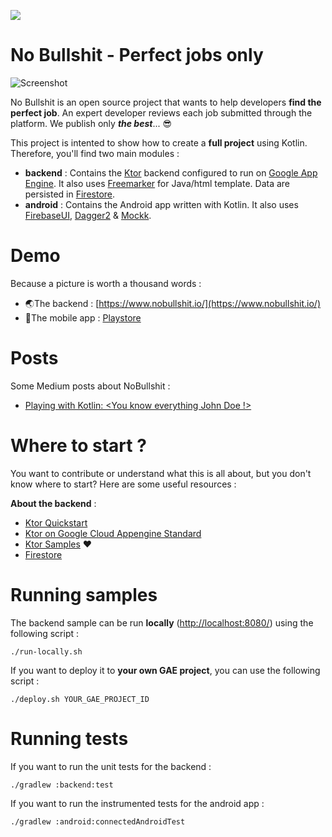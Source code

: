 ![](https://app.bitrise.io/app/237ba3e50e067fbe.svg?token=-dV482cctBUy3uv9uBImvA)
# No Bullshit - Perfect jobs only
![Screenshot](https://cdn-images-1.medium.com/max/2000/1*fn7gLL2rlQP2gRq9QjFAGQ.png)

No Bullshit is an open source project that wants to help developers **find the perfect job**. An expert developer reviews each job submitted through the platform. We publish only ***the best***... 😎

This project is intented to show how to create a **full project** using Kotlin. Therefore, you'll find two main modules :

 - **backend** : Contains the [Ktor](https://ktor.io/) backend configured to run on [Google App Engine](https://cloud.google.com/appengine/?hl=fr). It also uses [Freemarker](https://freemarker.apache.org/) for Java/html template. Data are persisted in [Firestore](https://cloud.google.com/firestore/).
 - **android** : Contains the Android app written with Kotlin. It also uses [FirebaseUI](https://github.com/firebase/FirebaseUI-Android), [Dagger2](https://google.github.io/dagger/android.html) & [Mockk](https://mockk.io/).

# Demo
Because a picture is worth a thousand words :
 - 🌏The backend : [https://www.nobullshit.io/](https://www.nobullshit.io/)
 - 📱The mobile app : [Playstore](https://play.google.com/store/apps/details?id=io.nobullshit.nobullshit)
 
# Posts
Some Medium posts about NoBullshit :
 - [Playing with Kotlin: <You know everything John Doe !>](https://medium.com/@Phil_Boisney/playing-with-kotlin-you-know-everything-john-doe-8275a6e98a96)

# Where to start ?
You want to contribute or understand what this is all about, but you don't know where to start? Here are some useful resources :

 **About the backend** :
 - [Ktor Quickstart](https://ktor.io/quickstart/index.html)
 - [Ktor on Google Cloud Appengine Standard](https://cloud.google.com/community/tutorials/kotlin-ktor-app-engine-java8)
 - [Ktor Samples](https://github.com/ktorio/ktor-samples) ❤️
 - [Firestore](https://cloud.google.com/firestore/docs/)

# Running samples
The backend sample can be run **locally** ([http://localhost:8080/](http://localhost:8080/)) using the following script :

    ./run-locally.sh
 If you want to deploy it to **your own GAE project**, you can use the following script :


    ./deploy.sh YOUR_GAE_PROJECT_ID
# Running tests
If you want to run the unit tests for the backend :

    ./gradlew :backend:test

If you want to run the instrumented tests for the android app :
    
    ./gradlew :android:connectedAndroidTest

